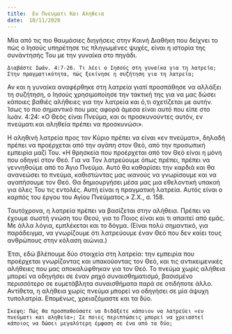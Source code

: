 ```yaml
---
title:  Εν Πνευματι Και Αληθεια
date:  10/11/2020
---
```


Μία από τις πιο θαυμάσιες διηγήσεις στην Καινή Διαθήκη που δείχνει το πώς ο Ιησούς υπηρέτησε τις πληγωμένες ψυχές, είναι η ιστορία της συνάντησής Του με την γυναίκα στο πηγάδι.

`Διαβάστε Ιωάν. 4:7-26. Τι λέει ο Ιησούς στη γυναίκα για τη λατρεία; Στην πραγματικότητα, πώς ξεκίνησε η συζήτηση για τη λατρεία;`

Αν και η γυναίκα αναφέρθηκε στη λατρεία γιατί προσπάθησε να αλλάξει τη συζήτηση, ο Ιησούς χρησιμοποίησε την τακτική της για να μας δώσει κάποιες βαθιές αλήθειες για την λατρεία και ό,τι σχετίζεται με αυτήν. Ίσως το πιο σημαντικό που μας αφορά άμεσα είναι αυτό που είπε στο Ιωάν. 4:24: «Ο Θεός είναι Πνεύμα, και οι προσκυνούντες αυτόν, εν πνεύματι και αληθεία πρέπει να προσκυνώσι».

Η αληθινή λατρεία προς τον Κύριο πρέπει να είναι «εν πνεύματι», δηλαδή πρέπει να προέρχεται από την αγάπη στον Θεό, από την προσωπική εμπειρία μαζί Του. «Η θρησκεία που προέρχεται από τον Θεό είναι η μόνη που οδηγεί στον Θεό. Για να Τον λατρεύουμε όπως πρέπει, πρέπει να γεννηθούμε από το Άγιο Πνεύμα. Αυτό θα καθαρίσει την καρδιά και θα ανανεώσει το πνεύμα, καθιστώντας μας ικανούς να γνωρίσουμε και να αγαπήσουμε τον Θεό. Θα δημιουργήσει μέσα μας μια εθελοντική υπακοή για όλες Του τις εντολές. Αυτή είναι η πραγματική λατρεία. Αυτός είναι ο καρπός του έργου του Αγίου Πνεύματος.» Ζ.Χ., σ. 158.

Ταυτόχρονα, η λατρεία πρέπει να βασίζεται στην αλήθεια. Πρέπει να έχουμε σωστή γνώση του Θεού, για το Ποιος είναι και τι απαιτεί από εμάς. Με άλλα λόγια, εμπλέκεται και το δόγμα. (Είναι πολύ σημαντικό, για παράδειγμα, να γνωρίζουμε ότι λατρεύουμε έναν Θεό που δεν καίει τους ανθρώπους στην κόλαση αιώνια.)

Έτσι, εδώ βλέπουμε δύο στοιχεία στη λατρεία: την εμπειρία που προέρχεται γνωρίζοντας και υπακούοντας τον Θεό, και τις αντικειμενικές αλήθειες που μας αποκαλύφθηκαν για τον Θεό. Το πνεύμα χωρίς αλήθεια μπορεί να οδηγήσει σε έναν ρηχό συναισθηματισμό, βασισμένο περισσότερο σε ευμετάβλητα συναισθήματα παρά σε οτιδήποτε άλλο. Αντίθετα, η αλήθεια χωρίς πνεύμα μπορεί να οδηγήσει σε μία άψυχη τυπολατρία. Επομένως, χρειαζόμαστε και τα δύο.

`Σκεψη: Πώς θα προσπαθούσατε να διδάξετε κάποιον να λατρεύει «εν πνεύματι και αληθεία»; Σε ποιες περιπτώσεις μπορεί να χρειαστεί κάποιος να δώσει μεγαλύτερη έμφαση σε ένα από τα δύο;`